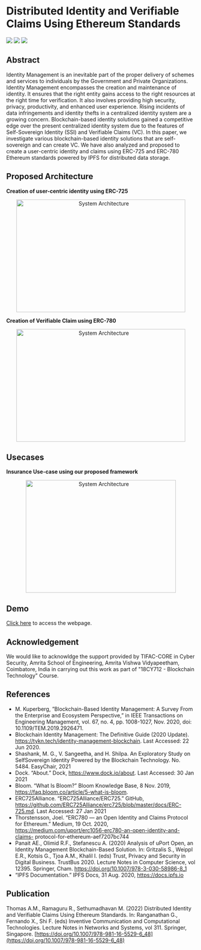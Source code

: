 # Distributed Identity and Verifiable Claims Using Ethereum Standards
![](https://img.shields.io/badge/BlockchainCourse-18CY712-green) ![](https://img.shields.io/badge/AmritaBlockchain-Completed-brightgreen) ![](https://img.shields.io/badge/Publication-Springer-brightgreen)

## Abstract

Identity Management is an inevitable part of the proper delivery of schemes and services to individuals by the Government and Private Organizations. Identity Management encompasses the creation and maintenance of identity. It ensures that the right entity gains access to the right resources at the right time for verification. It also involves providing high security, privacy, productivity, and enhanced user experience. Rising incidents of data infringements and identity thefts in a centralized identity system are a growing concern. Blockchain-based identity solutions gained a competitive edge over the present centralized identity system due to the features of Self-Sovereign Identity (SSI) and Verifiable Claims (VC). In this paper, we investigate various blockchain-based identity solutions that are self-sovereign and can create VC. We have also analyzed and proposed to create a user-centric identity and claims using ERC-725 and ERC-780 Ethereum standards powered by IPFS for distributed data storage.

## Proposed Architecture

<b>Creation of user-centric identity using ERC-725</b>

<p align="center">
<img src="Assets/System_Architecture_DID.png" alt="System Architecture" width="450" height="300">
</p>

<b>Creation of Verifiable Claim using ERC-780</b>

<p align="center">
<img src="Assets/System_Architecture_VC.png" alt="System Architecture" width="450" height="300">
</p>

## Usecases

<b> Insurance Use-case using our proposed framework </b>

<p align="center">
<img src="Assets/Insurance_usecase.png" alt="System Architecture" width="400" height="300">
</p>


## Demo
[Click here](https://amrita-tifac-cyber-blockchain.github.io/Distributed-Identity-and-Verifiable-Claims-Using-Ethereum-Standards/UI/public/index.html) to access the webpage.

## Acknowledgement
We would like to acknowldge the support provided by TIFAC-CORE in Cyber Security, Amrita School of Engineering, Amrita Vishwa Vidyapeetham, Coimbatore, India in carrying out this work as part of "18CY712 - Blockchain Technology" Course. 

## References
 -  M. Kuperberg, ”Blockchain-Based Identity Management: A Survey From the Enterprise and Ecosystem Perspective,” in IEEE Transactions on Engineering Management, vol. 67, no. 4, pp. 1008-1027, Nov. 2020, doi: 10.1109/TEM.2019.2926471.
 -  Blockchain Identity Management: The Definitive Guide (2020 Update). https://tykn.tech/identity-management-blockchain. Last Accessed: 22 Jun 2020.
 -  Shashank, M. G., V. Sangeetha, and H. Shilpa. An Exploratory Study on SelfSovereign Identity Powered by the Blockchain Technology. No. 5484. EasyChair, 2021
 -  Dock. “About.” Dock, https://www.dock.io/about. Last Accessed: 30 Jan 2021
 -  Bloom. “What Is Bloom?” Bloom Knowledge Base, 8 Nov. 2019, https://faq.bloom.co/article/5-what-is-bloom.
 -  ERC725Alliance. “ERC725Alliance/ERC725.” GitHub, https://github.com/ERC725Alliance/erc725/blob/master/docs/ERC-725.md. Last Accessed: 27 Jan 2021
 -  Thorstensson, Joel. “ERC780 — an Open Identity and Claims Protocol for Ethereum.” Medium, 19 Oct. 2020, https://medium.com/uport/erc1056-erc780-an-open-identity-and-claims- protocol-for-ethereum-aef7207bc744
 -  Panait AE., Olimid R.F., Stefanescu A. (2020) Analysis of uPort Open, an Identity Management Blockchain-Based Solution. In: Gritzalis S., Weippl E.R., Kotsis G.,
   Tjoa A.M., Khalil I. (eds) Trust, Privacy and Security in Digital Business. TrustBus 2020. Lecture Notes in Computer Science, vol 12395. Springer, Cham.    https://doi.org/10.1007/978-3-030-58986-8_1
 - “IPFS Documentation.” IPFS Docs, 31 Aug. 2020, https://docs.ipfs.io

## Publication
Thomas A.M., Ramaguru R., Sethumadhavan M. (2022) Distributed Identity and Verifiable Claims Using Ethereum Standards. In: Ranganathan G., Fernando X., Shi F. (eds) Inventive Communication and Computational Technologies. Lecture Notes in Networks and Systems, vol 311. Springer, Singapore. [https://doi.org/10.1007/978-981-16-5529-6_48](https://doi.org/10.1007/978-981-16-5529-6_48)

